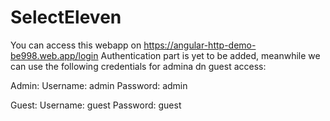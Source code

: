 # SelectEleven

You can access this webapp on https://angular-http-demo-be998.web.app/login
Authentication part is yet to be added, meanwhile we can use the following credentials for admina dn guest access:

Admin:
Username: admin
Password: admin

Guest:
Username: guest
Password: guest
